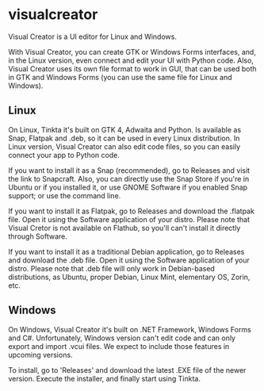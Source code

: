 # visualcreator
Visual Creator is a UI editor for Linux and Windows.

With Visual Creator, you can create GTK or Windows Forms interfaces, and, in the Linux version, even connect and edit your UI with Python code. Also, Visual Creator uses its own file format to work in GUI, that can be used both in GTK and Windows Forms (you can use the same file for Linux and Windows).

## Linux
On Linux, Tinkta it's built on GTK 4, Adwaita and Python. Is available as Snap, Flatpak and .deb, so it can be used in every Linux distribution. In Linux version, Visual Creator can also edit code files, so you can easily connect your app to Python code.

If you want to install it as a Snap (recommended), go to Releases and visit the link to Snapcraft. Also, you can directly use the Snap Store if you're in Ubuntu or if you installed it, or use GNOME Software if you enabled Snap support; or use the command line.

If you want to install it as Flatpak, go to Releases and download the .flatpak file. Open it using the Software application of your distro. Please note that Visual Cretor is not available on Flathub, so you'll can't install it directly through Software.

If you want to install it as a traditional Debian application, go to Releases and download the .deb file. Open it using the Software application of your distro. Please note that .deb file will only work in Debian-based distributions, as Ubuntu, proper Debian, Linux Mint, elementary OS, Zorin, etc.

## Windows
On Windows, Visual Creator it's built on .NET Framework, Windows Forms and C#. Unfortunately, Windows version can't edit code and can only export and import .vcui files. We expect to include those features in upcoming versions.

To install, go to 'Releases' and download the latest .EXE file of the newer version. Execute the installer, and finally start using Tinkta.
